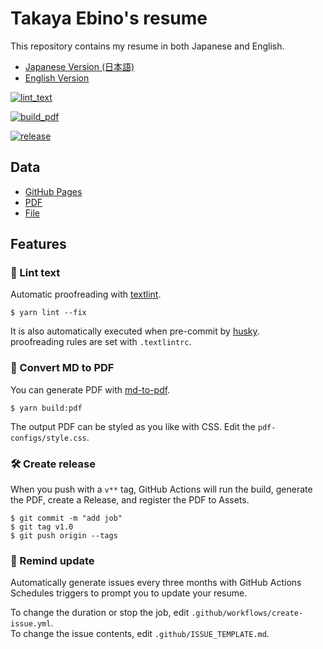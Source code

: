 # Takaya Ebino's resume

This repository contains my resume in both Japanese and English.

- [Japanese Version (日本語)](https://takaya787.github.io/resume-for-enginner/)
- [English Version](https://takaya787.github.io/resume-for-enginner/en)

<p>

<a href="https://github.com/takaya787/resume-for-enginner/actions/workflows/lint-text.yml" target="_blank"><img alt="lint_text" src="https://img.shields.io/github/workflow/status/takaya787/resume-for-enginner/lint%20text?label=textlint&logo=github&color=yellow" /></a>

<a href="https://github.com/takaya787/resume-for-enginner/actions?query=workflow%3A%22build+%22" target="_blank" ><img alt="build_pdf" src="https://img.shields.io/github/workflow/status/takaya787/resume-for-enginner/build-pdf?label=build%20pdf&logo=github"/></a>

<a href="https://github.com/takaya787/resume-for-enginner/tags" target="_blank" ><img alt="release" src="https://img.shields.io/github/release-date/takaya787/resume-for-enginner?color=blue&logo=github"/></a>

</p>

## Data

- [GitHub Pages](https://takaya787.github.io/resume-for-enginner/)
- [PDF](https://github.com/takaya787/resume-for-enginner/releases/)
- [File](https://github.com/takaya787/resume-for-enginner/blob/master/docs/README.md)

## Features

### 💅 Lint text

Automatic proofreading with [textlint](https://github.com/textlint/textlint).

```
$ yarn lint --fix
```

It is also automatically executed when pre-commit by [husky](https://github.com/typicode/husky).  
proofreading rules are set with `.textlintrc`.

### 📝 Convert MD to PDF

You can generate PDF with [md-to-pdf](https://www.npmjs.com/package/md-to-pdf).

```
$ yarn build:pdf
```

The output PDF can be styled as you like with CSS. Edit the `pdf-configs/style.css`.

### 🛠 Create release

When you push with a `v**` tag, GitHub Actions will run the build, generate the PDF, create a Release, and register the PDF to Assets.

```
$ git commit -m "add job"
$ git tag v1.0
$ git push origin --tags
```

### 📆 Remind update

Automatically generate issues every three months with GitHub Actions Schedules triggers to prompt you to update your resume.

To change the duration or stop the job, edit `.github/workflows/create-issue.yml`.  
To change the issue contents, edit `.github/ISSUE_TEMPLATE.md`.
